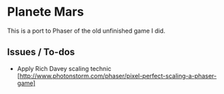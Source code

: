 # Planete Mars

This is a port to Phaser of the old unfinished game I did.

## Issues / To-dos

- Apply Rich Davey scaling technic [http://www.photonstorm.com/phaser/pixel-perfect-scaling-a-phaser-game]
